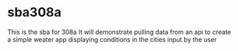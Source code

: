 # sba308a
This is the sba for 308a
It will demonstrate pulling data from an api to create a simple weater app displaying conditions in the cities input by the user
